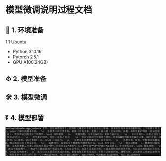 # 模型微调说明过程文档

## 🤖 1. 环境准备
1.1 Ubuntu
- Python 3.10.16
- Pytorch 2.5.1
- GPU A100(24GB)

## ⚙️ 2. 模型准备


## 🛠️ 3. 模型微调

## ⏬ 4. 模型部署


![compare](after_finetuning.png)